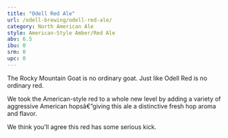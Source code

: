 ```yaml
---
title: "Odell Red Ale"
url: /odell-brewing/odell-red-ale/
category: North American Ale
style: American-Style Amber/Red Ale
abv: 6.5
ibu: 0
srm: 0
upc: 0
---
```

The Rocky Mountain Goat is no ordinary goat. Just like Odell Red is no ordinary red. 

We took the American-style red to a whole new level by adding a variety of aggressive American hopsâ€”giving this ale a distinctive fresh hop aroma and flavor. 

We think you'll agree this red has some serious kick.
